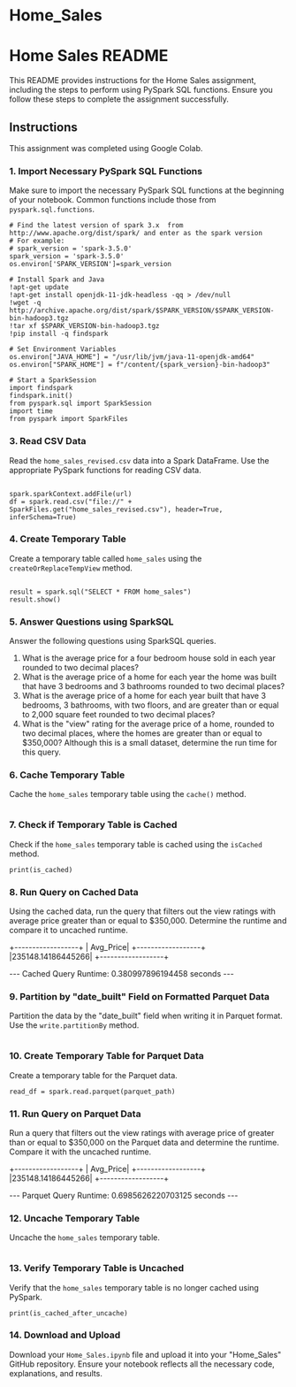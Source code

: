 # Home_Sales

# Home Sales README

This README provides instructions for the Home Sales assignment, including the steps to perform using PySpark SQL functions. Ensure you follow these steps to complete the assignment successfully.

## Instructions

This assignment was completed using Google Colab.

### 1. Import Necessary PySpark SQL Functions

Make sure to import the necessary PySpark SQL functions at the beginning of your notebook. Common functions include those from `pyspark.sql.functions`.

```import os
# Find the latest version of spark 3.x  from http://www.apache.org/dist/spark/ and enter as the spark version
# For example:
# spark_version = 'spark-3.5.0'
spark_version = 'spark-3.5.0'
os.environ['SPARK_VERSION']=spark_version

# Install Spark and Java
!apt-get update
!apt-get install openjdk-11-jdk-headless -qq > /dev/null
!wget -q http://archive.apache.org/dist/spark/$SPARK_VERSION/$SPARK_VERSION-bin-hadoop3.tgz
!tar xf $SPARK_VERSION-bin-hadoop3.tgz
!pip install -q findspark

# Set Environment Variables
os.environ["JAVA_HOME"] = "/usr/lib/jvm/java-11-openjdk-amd64"
os.environ["SPARK_HOME"] = f"/content/{spark_version}-bin-hadoop3"

# Start a SparkSession
import findspark
findspark.init()
from pyspark.sql import SparkSession
import time
from pyspark import SparkFiles
```

### 3. Read CSV Data

Read the `home_sales_revised.csv` data into a Spark DataFrame. Use the appropriate PySpark functions for reading CSV data.

```url = "https://2u-data-curriculum-team.s3.amazonaws.com/dataviz-classroom/v1.2/22-big-data/home_sales_revised.csv"

spark.sparkContext.addFile(url)
df = spark.read.csv("file://" + SparkFiles.get("home_sales_revised.csv"), header=True, inferSchema=True)
```

### 4. Create Temporary Table

Create a temporary table called `home_sales` using the `createOrReplaceTempView` method.

```df.createOrReplaceTempView('home_sales')

result = spark.sql("SELECT * FROM home_sales")
result.show()
```

### 5. Answer Questions using SparkSQL

Answer the following questions using SparkSQL queries.
1. What is the average price for a four bedroom house sold in each year rounded to two decimal places?
2. What is the average price of a home for each year the home was built that have 3 bedrooms and 3 bathrooms rounded to two decimal places?
3. What is the average price of a home for each year built that have 3 bedrooms, 3 bathrooms, with two floors, and are greater than or equal to 2,000 square feet rounded to two decimal places?
4. What is the "view" rating for the average price of a home, rounded to two decimal places, where the homes are greater than or equal to $350,000? Although this is a small dataset, determine the run time for this query.

### 6. Cache Temporary Table

Cache the `home_sales` temporary table using the `cache()` method.

```spark.sql("cache table home_sales")
```

### 7. Check if Temporary Table is Cached

Check if the `home_sales` temporary table is cached using the `isCached` method.

```is_cached = spark.catalog.isCached('home_sales')
print(is_cached)
```

### 8. Run Query on Cached Data

Using the cached data, run the query that filters out the view ratings with average price greater than or equal to $350,000. Determine the runtime and compare it to uncached runtime.

+------------------+
|         Avg_Price|
+------------------+
|235148.14186445266|
+------------------+

--- Cached Query Runtime: 0.380997896194458 seconds ---

### 9. Partition by "date_built" Field on Formatted Parquet Data

Partition the data by the "date_built" field when writing it in Parquet format. Use the `write.partitionBy` method.

```df.write.partitionBy("date_built").parquet("/path/to/output")
```

### 10. Create Temporary Table for Parquet Data

Create a temporary table for the Parquet data.

```parquet_path = "/path/to/output"
read_df = spark.read.parquet(parquet_path)
```

### 11. Run Query on Parquet Data

Run a query that filters out the view ratings with average price of greater than or equal to $350,000 on the Parquet data and determine the runtime. Compare it with the uncached runtime.

+------------------+
|         Avg_Price|
+------------------+
|235148.14186445266|
+------------------+

--- Parquet Query Runtime: 0.6985626220703125 seconds ---

### 12. Uncache Temporary Table

Uncache the `home_sales` temporary table.

```spark.sql("uncache table home_sales")
```

### 13. Verify Temporary Table is Uncached

Verify that the `home_sales` temporary table is no longer cached using PySpark.

```is_cached_after_uncache = spark.catalog.isCached("home_sales")
print(is_cached_after_uncache)
```

### 14. Download and Upload

Download your `Home_Sales.ipynb` file and upload it into your "Home_Sales" GitHub repository. Ensure your notebook reflects all the necessary code, explanations, and results.

